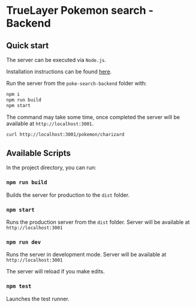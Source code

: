 # TrueLayer Pokemon search - Backend

## Quick start

The server can be executed via `Node.js`.

Installation instructions can be found [here](https://nodejs.org/it/download/).

Run the server from the `poke-search-backend` folder with: 

```sh
npm i
npm run build
npm start
```

The command may take some time, once completed the server will be available at `http://localhost:3001`.

```sh
curl http://localhost:3001/pokemon/charizard
```

## Available Scripts

In the project directory, you can run:

### `npm run build`

Builds the server for production to the `dist` folder.

### `npm start`

Runs the production server from the `dist` folder.
Server will be available at `http://localhost:3001`

### `npm run dev`

Runs the server in development mode.
Server will be available at `http://localhost:3001`

The server will reload if you make edits.

### `npm test`

Launches the test runner.
